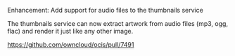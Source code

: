 Enhancement: Add support for audio files to the thumbnails service

The thumbnails service can now extract artwork from audio files (mp3, ogg, flac) and render it just like any other image.

https://github.com/owncloud/ocis/pull/7491
